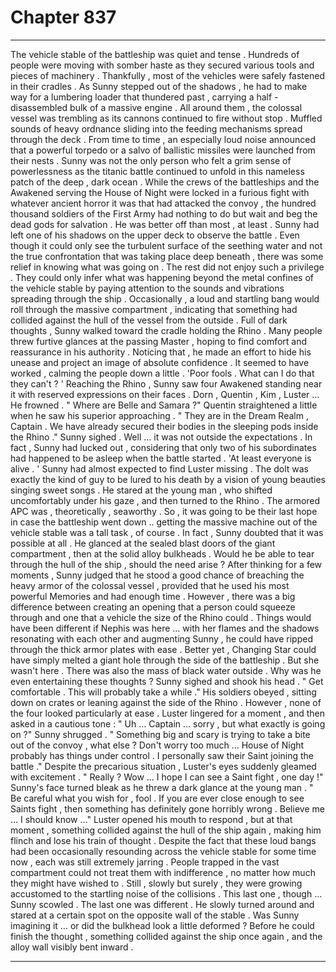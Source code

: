 
# Chapter 837


---

The vehicle stable of the battleship was quiet and tense . Hundreds of people were moving with somber haste as they secured various tools and pieces of machinery . Thankfully , most of the vehicles were safely fastened in their cradles . As Sunny stepped out of the shadows , he had to make way for a lumbering loader that thundered past , carrying a half - disassembled bulk of a massive engine .
All around them , the colossal vessel was trembling as its cannons continued to fire without stop . Muffled sounds of heavy ordnance sliding into the feeding mechanisms spread through the deck . From time to time , an especially loud noise announced that a powerful torpedo or a salvo of ballistic missiles were launched from their nests .
Sunny was not the only person who felt a grim sense of powerlessness as the titanic battle continued to unfold in this nameless patch of the deep , dark ocean . While the crews of the battleships and the Awakened serving the House of Night were locked in a furious fight with whatever ancient horror it was that had attacked the convoy , the hundred thousand soldiers of the First Army had nothing to do but wait and beg the dead gods for salvation .
He was better off than most , at least . Sunny had left one of his shadows on the upper deck to observe the battle . Even though it could only see the turbulent surface of the seething water and not the true confrontation that was taking place deep beneath , there was some relief in knowing what was going on .
The rest did not enjoy such a privilege . They could only infer what was happening beyond the metal confines of the vehicle stable by paying attention to the sounds and vibrations spreading through the ship .
Occasionally , a loud and startling bang would roll through the massive compartment , indicating that something had collided against the hull of the vessel from the outside .
Full of dark thoughts , Sunny walked toward the cradle holding the Rhino . Many people threw furtive glances at the passing Master , hoping to find comfort and reassurance in his authority . Noticing that , he made an effort to hide his unease and project an image of absolute confidence .
It seemed to have worked , calming the people down a little .
'Poor fools . What can I do that they can't ? '
Reaching the Rhino , Sunny saw four Awakened standing near it with reserved expressions on their faces . Dorn , Quentin , Kim , Luster …
He frowned .
" Where are Belle and Samara ?"
Quentin straightened a little when he saw his superior approaching .
" They are in the Dream Realm , Captain . We have already secured their bodies in the sleeping pods inside the Rhino ."
Sunny sighed .
Well … it was not outside the expectations . In fact , Sunny had lucked out , considering that only two of his subordinates had happened to be asleep when the battle started .
'At least everyone is alive . '
Sunny had almost expected to find Luster missing . The dolt was exactly the kind of guy to be lured to his death by a vision of young beauties singing sweet songs .
He stared at the young man , who shifted uncomfortably under his gaze , and then turned to the Rhino .
The armored APC was , theoretically , seaworthy . So , it was going to be their last hope in case the battleship went down .. getting the massive machine out of the vehicle stable was a tall task , of course .
In fact , Sunny doubted that it was possible at all .
He glanced at the sealed blast doors of the giant compartment , then at the solid alloy bulkheads . Would he be able to tear through the hull of the ship , should the need arise ?
After thinking for a few moments , Sunny judged that he stood a good chance of breaching the heavy armor of the colossal vessel , provided that he used his most powerful Memories and had enough time . However , there was a big difference between creating an opening that a person could squeeze through and one that a vehicle the size of the Rhino could .
Things would have been different if Nephis was here … with her flames and the shadows resonating with each other and augmenting Sunny , he could have ripped through the thick armor plates with ease . Better yet , Changing Star could have simply melted a giant hole through the side of the battleship .
But she wasn't here . There was also the mass of black water outside . Why was he even entertaining these thoughts ?
Sunny sighed and shook his head .
" Get comfortable . This will probably take a while ."
His soldiers obeyed , sitting down on crates or leaning against the side of the Rhino . However , none of the four looked particularly at ease .
Luster lingered for a moment , and then asked in a cautious tone :
" Uh … Captain … sorry , but what exactly is going on ?"
Sunny shrugged .
" Something big and scary is trying to take a bite out of the convoy , what else ? Don't worry too much … House of Night probably has things under control . I personally saw their Saint joining the battle ."
Despite the precarious situation , Luster's eyes suddenly gleamed with excitement .
" Really ? Wow … I hope I can see a Saint fight , one day !"
Sunny's face turned bleak as he threw a dark glance at the young man .
" Be careful what you wish for , fool . If you are ever close enough to see Saints fight , then something has definitely gone horribly wrong . Believe me … I should know …"
Luster opened his mouth to respond , but at that moment , something collided against the hull of the ship again , making him flinch and lose his train of thought .
Despite the fact that these loud bangs had been occasionally resounding across the vehicle stable for some time now , each was still extremely jarring . People trapped in the vast compartment could not treat them with indifference , no matter how much they might have wished to . Still , slowly but surely , they were growing accustomed to the startling noise of the collisions .
This last one , though …
Sunny scowled .
The last one was different .
He slowly turned around and stared at a certain spot on the opposite wall of the stable .
Was Sunny imagining it … or did the bulkhead look a little deformed ?
Before he could finish the thought , something collided against the ship once again , and the alloy wall visibly bent inward .

---

